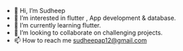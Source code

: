 - 👋 Hi, I’m Sudheep 
- 👀 I’m interested in flutter , App development & database.
- 🌱 I’m currently learning flutter.
- 💞️ I’m looking to collaborate on challenging projects.
- 📫 How to reach me sudheepap12@gmail.com

<!---
sudheep-ap/sudheep-ap is a ✨ special ✨ repository because its `README.md` (this file) appears on your GitHub profile.
You can click the Preview link to take a look at your changes.
--->
